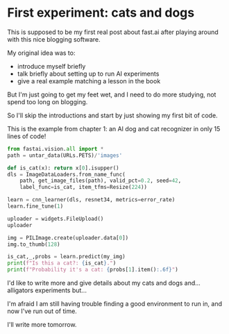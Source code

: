 # First experiment: cats and dogs

This is supposed to be my first real post about fast.ai after playing around with this nice blogging software.

My original idea was to:

- introduce myself briefly
- talk briefly about setting up to run AI experiments
- give a real example matching a lesson in the book

But I'm just going to get my feet wet, and I need to do more studying, not spend too long on blogging.

So I'll skip the introductions and start by just showing my first bit of code.

This is the example from chapter 1: an AI dog and cat recognizer in only 15 lines of code!

```python
from fastai.vision.all import *
path = untar_data(URLs.PETS)/'images'

def is_cat(x): return x[0].isupper()
dls = ImageDataLoaders.from_name_func(
    path, get_image_files(path), valid_pct=0.2, seed=42,
    label_func=is_cat, item_tfms=Resize(224))

learn = cnn_learner(dls, resnet34, metrics=error_rate)
learn.fine_tune(1)

uploader = widgets.FileUpload()
uploader

img = PILImage.create(uploader.data[0])
img.to_thumb(128)

is_cat,_,probs = learn.predict(my_img)
print(f"Is this a cat?: {is_cat}.")
print(f"Probability it's a cat: {probs[1].item():.6f}")
```

I'd like to write more and give details about my cats and dogs and... alligators experiments but...

I'm afraid I am still having trouble finding a good environment to run in, and now I've run out of time.

I'll write more tomorrow.
